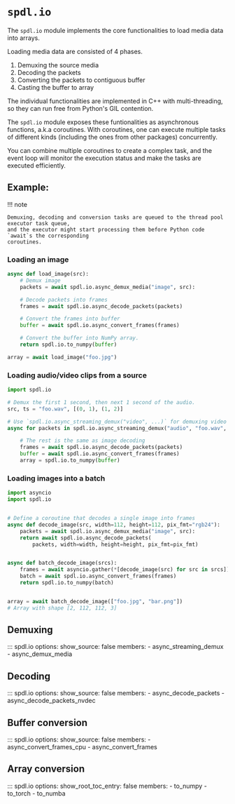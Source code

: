 # ``spdl.io``

The `spdl.io` module implements the core functionalities to load media data into arrays.

Loading media data are consisted of 4 phases.

1. Demuxing the source media
2. Decoding the packets
3. Converting the packets to contiguous buffer
4. Casting the buffer to array

The individual functionalities are implemented in C++ with multi-threading, so they can
run free from Python's GIL contention.

The `spdl.io` module exposes these funtionalities as asynchronous functions, a.k.a coroutines.
With coroutines, one can execute multiple tasks of different kinds (including the ones from
other packages) concurrently.

You can combine multiple coroutines to create a complex task, and the event loop will monitor
the execution status and make the tasks are executed efficiently.

## Example:

!!! note

    Demuxing, decoding and conversion tasks are queued to the thread pool executor task queue,
    and the executor might start processing them before Python code `await`s the corresponding
    coroutines.

### Loading an image

```python
async def load_image(src):
    # Demux image
    packets = await spdl.io.async_demux_media("image", src):

    # Decode packets into frames
    frames = await spdl.io.async_decode_packets(packets)

    # Convert the frames into buffer
    buffer = await spdl.io.async_convert_frames(frames)

    # Convert the buffer into NumPy array.
    return spdl.io.to_numpy(buffer)

array = await load_image("foo.jpg")
```

### Loading audio/video clips from a source

```python
import spdl.io

# Demux the first 1 second, then next 1 second of the audio.
src, ts = "foo.wav", [(0, 1), (1, 2)]

# Use `spdl.io.async_streaming_demux("video", ...)` for demuxing video
async for packets in spdl.io.async_streaming_demux("audio", "foo.wav", ts):

    # The rest is the same as image decoding
    frames = await spdl.io.async_decode_packets(packets)
    buffer = await spdl.io.async_convert_frames(frames)
    array = spdl.io.to_numpy(buffer)
```

### Loading images into a batch

```python
import asyncio
import spdl.io


# Define a coroutine that decodes a single image into frames
async def decode_image(src, width=112, height=112, pix_fmt="rgb24"):
    packets = await spdl.io.async_demux_media("image", src):
    return await spdl.io.async_decode_packets(
        packets, width=width, height=height, pix_fmt=pix_fmt)


async def batch_decode_image(srcs):
    frames = await asyncio.gather(*[decode_image(src) for src in srcs])
    batch = await spdl.io.async_convert_frames(frames)
    return spdl.io.to_numpy(batch)


array = await batch_decode_image(["foo.jpg", "bar.png"])
# Array with shape [2, 112, 112, 3]
```

## Demuxing

::: spdl.io
    options:
      show_source: false
      members:
      - async_streaming_demux
      - async_demux_media

## Decoding

::: spdl.io
    options:
      show_source: false
      members:
      - async_decode_packets
      - async_decode_packets_nvdec

## Buffer conversion

::: spdl.io
    options:
      show_source: false
      members:
      - async_convert_frames_cpu
      - async_convert_frames

## Array conversion

::: spdl.io
    options:
      show_root_toc_entry: false
      members:
      - to_numpy
      - to_torch
      - to_numba
